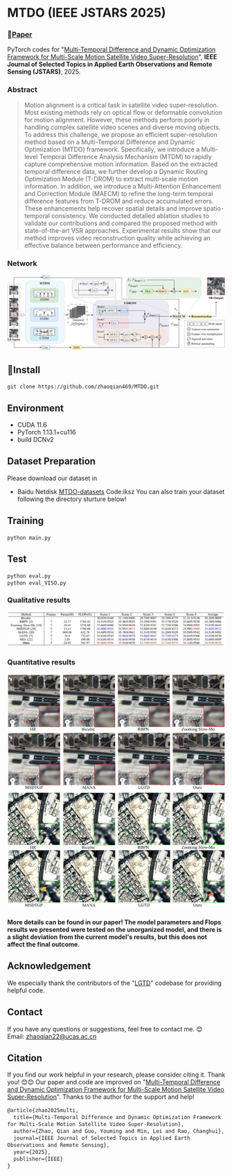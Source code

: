 # MTDO (IEEE JSTARS 2025)
### 📖[**Paper**](https://doi.org/10.1109/JSTARS.2025.3590041) 

PyTorch codes for "[Multi-Temporal Difference and Dynamic Optimization Framework for Multi-Scale Motion Satellite Video Super-Resolution](https://doi.org/10.1109/JSTARS.2025.3590041)", **IEEE Journal of Selected Topics in Applied Earth Observations and Remote Sensing  (JSTARS)**, 2025.


### Abstract
> Motion alignment is a critical task in satellite video super-resolution. Most existing methods rely on optical flow or deformable convolution for motion alignment. However, these methods perform poorly in handling complex satellite video scenes and diverse moving objects. To address this challenge, we propose an efficient super-resolution method based on a Multi-Temporal Difference and Dynamic Optimization (MTDO) framework. Specifically, we introduce a Multi-level Temporal Difference Analysis Mechanism (MTDM) to rapidly capture comprehensive motion information. Based on the extracted temporal difference data, we further develop a Dynamic Routing Optimization Module (T-DROM) to extract multi-scale motion information. In addition, we introduce a Multi-Attention Enhancement and Correction Module (MAECM) to refine the long-term temporal difference features from T-DROM and reduce accumulated errors. These enhancements help recover spatial details and improve spatio-temporal consistency. We conducted detailed ablation studies to validate our contributions and compared the proposed method with state-of-the-art VSR approaches. Experimental results show that our method improves video reconstruction quality while achieving an effective balance between performance and efficiency.
> 
### Network  
 ![image](/fig/framework.png)
## 🧩Install
```
git clone https://github.com/zhaoqian469/MTDO.git
```
## Environment
 * CUDA 11.6
 * PyTorch  1.13.1+cu116
 * build DCNv2
 
 ## Dataset Preparation
 Please download our dataset in 
 * Baidu Netdisk [MTDO-datasets](https://pan.baidu.com/s/1HBhLiuDGVKYcaQt-Labnrg) Code:iksz
 You can also train your dataset following the directory sturture below!


## Training
```
python main.py
```

## Test
```
python eval.py
python eval_VISO.py
```

### Qualitative results
 ![image](/fig/result1.png)
### Quantitative results
 ![image](/fig/result2.png)
#### More details can be found in our paper! The model parameters and Flops results we presented were tested on the unorganized model, and there is a slight deviation from the current model's results, but this does not affect the final outcome.

## Acknowledgement
We especially thank the contributors of the "[LGTD](https://github.com/XY-boy/LGTD?tab=readme-ov-file#lgtd-ieee-tcsvt-2023)" codebase for providing helpful code.

## Contact
If you have any questions or suggestions, feel free to contact me. 😊  
Email: zhaoqian22@ucas.ac.cn

## Citation
If you find our work helpful in your research, please consider citing it. Thank you! 😊😊
Our paper and code are improved on "[Multi-Temporal Difference and Dynamic Optimization Framework for Multi-Scale Motion Satellite Video Super-Resolution](https://doi.org/10.1109/JSTARS.2025.3590041)". Thanks to the author for the support and help!

```
@article{zhao2025multi,
  title={Multi-Temporal Difference and Dynamic Optimization Framework for Multi-Scale Motion Satellite Video Super-Resolution},
  author={Zhao, Qian and Guo, Youming and Min, Lei and Rao, Changhui},
  journal={IEEE Journal of Selected Topics in Applied Earth Observations and Remote Sensing},
  year={2025},
  publisher={IEEE}
}
```


